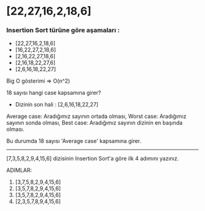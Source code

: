 # [22,27,16,2,18,6]
### **Insertion Sort türüne göre aşamaları :** 

* [22,27,16,2,18,6]
* [16,22,27,2,18,6]
* [2,16,22,27,18,6]
* [2,16,18,22,27,6]
* [2,6,16,18,22,27]

Big O gösterimi => O(n^2)

18 sayısı hangi case kapsamına girer?

* Dizinin son hali : [2,6,16,18,22,27]

Average case: Aradığımız sayının ortada olması,
Worst case: Aradığımız sayının sonda olması, 
Best case: Aradığımız sayının dizinin en başında olması.

Bu durumda 18 sayısı 'Average case' kapsamına girer.

-----------------------------------

[7,3,5,8,2,9,4,15,6] dizisinin Insertion Sort'a göre ilk 4 adımını yazınız.

ADIMLAR:

1. [3,7,5,8,2,9,4,15,6]
2. [3,5,7,8,2,9,4,15,6]
3. [3,5,7,8,2,9,4,15,6]
4. [2,3,5,7,8,9,4,15,6]
 
 